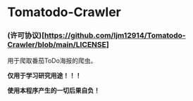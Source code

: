 # Tomatodo-Crawler

### (许可协议)[https://github.com/ljm12914/Tomatodo-Crawler/blob/main/LICENSE]

用于爬取番茄ToDo海报的爬虫。

**仅用于学习研究用途！！！**

**使用本程序产生的一切后果自负！**
